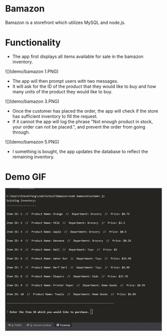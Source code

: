 # Bamazon

Bamazon is a storefront which utilizes MySQL and node.js.

# Functionality
* The app first displays all items available for sale in the bamazon inventory.

![](demo/bamazon 1.PNG)

* The app will then prompt users with two messages.
* It will ask for the ID of the product that they would like to buy and how many units of the product they would like to buy.

![](demo/bamazon 3.PNG)

* Once the customer has placed the order, the app will check if the store has sufficient inventory to fill the request.
* If it cannot the app will log the phrase "Not enough product in stock, your order can not be placed.", and prevent the order from going through.

![](demo/bamazon 5.PNG)

* I something is bought, the app updates the database to reflect the remaining inventory.
# Demo GIF

![Demo GIF](demo/bamazon.gif)